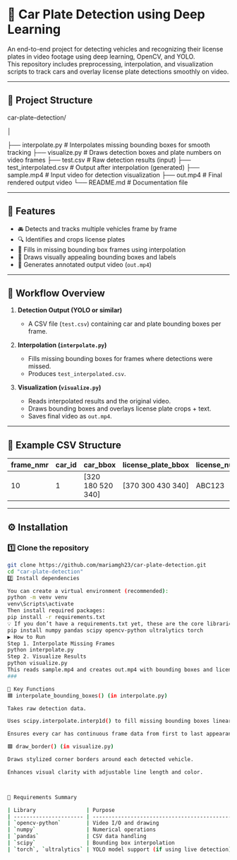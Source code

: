# 🚗 Car Plate Detection using Deep Learning

An end-to-end project for detecting vehicles and recognizing their license plates in video footage using deep learning, OpenCV, and YOLO.  
This repository includes preprocessing, interpolation, and visualization scripts to track cars and overlay license plate detections smoothly on video.

---

## 📁 Project Structure

car-plate-detection/

│

├── interpolate.py # Interpolates missing bounding boxes for smooth tracking
├── visualize.py # Draws detection boxes and plate numbers on video frames
├── test.csv # Raw detection results (input)
├── test_interpolated.csv # Output after interpolation (generated)
├── sample.mp4 # Input video for detection visualization
├── out.mp4 # Final rendered output video
└── README.md # Documentation file


---

## 🎯 Features

- 🚘 Detects and tracks multiple vehicles frame by frame  
- 🔍 Identifies and crops license plates  
- 🧮 Fills in missing bounding box frames using interpolation  
- 🎨 Draws visually appealing bounding boxes and labels  
- 💾 Generates annotated output video (`out.mp4`)

---

## 🧠 Workflow Overview

1. **Detection Output (YOLO or similar)**  
   - A CSV file (`test.csv`) containing car and plate bounding boxes per frame.

2. **Interpolation (`interpolate.py`)**  
   - Fills missing bounding boxes for frames where detections were missed.
   - Produces `test_interpolated.csv`.

3. **Visualization (`visualize.py`)**  
   - Reads interpolated results and the original video.
   - Draws bounding boxes and overlays license plate crops + text.
   - Saves final video as `out.mp4`.

---

## 🧩 Example CSV Structure

| frame_nmr | car_id | car_bbox               | license_plate_bbox      | license_number | license_number_score |
|------------|---------|------------------------|--------------------------|----------------|----------------------|
| 10         | 1       | [320 180 520 340]     | [370 300 430 340]       | ABC123         | 0.98                 |

---

## ⚙️ Installation

### 1️⃣ Clone the repository

```bash
git clone https://github.com/mariamgh23/car-plate-detection.git
cd "car-plate-detection"
2️⃣ Install dependencies

You can create a virtual environment (recommended):
python -m venv venv
venv\Scripts\activate
Then install required packages:
pip install -r requirements.txt
💡 If you don’t have a requirements.txt yet, these are the core libraries:
pip install numpy pandas scipy opencv-python ultralytics torch
▶️ How to Run
Step 1. Interpolate Missing Frames
python interpolate.py
Step 2. Visualize Results
python visualize.py
This reads sample.mp4 and creates out.mp4 with bounding boxes and license numbers.
###

🧰 Key Functions
🟦 interpolate_bounding_boxes() (in interpolate.py)

Takes raw detection data.

Uses scipy.interpolate.interp1d() to fill missing bounding boxes linearly.

Ensures every car has continuous frame data from first to last appearance.

🟩 draw_border() (in visualize.py)

Draws stylized corner borders around each detected vehicle.

Enhances visual clarity with adjustable line length and color.



🧾 Requirements Summary

| Library                | Purpose                                      |
| ---------------------- | -------------------------------------------- |
| `opencv-python`        | Video I/O and drawing                        |
| `numpy`                | Numerical operations                         |
| `pandas`               | CSV data handling                            |
| `scipy`                | Bounding box interpolation                   |
| `torch`, `ultralytics` | YOLO model support (if using live detection) |


